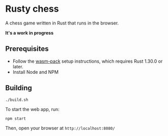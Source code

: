 # Rusty chess

A chess game written in Rust that runs in the browser.

**It's a work in progress**

## Prerequisites

* Follow the [wasm-pack](https://github.com/rustwasm/wasm-pack) setup instructions, which requires Rust 1.30.0 or later.
* Install Node and NPM

## Building

```
./build.sh
```

To start the web app, run:

```
npm start
```

Then, open your browser at `http://localhost:8080/`